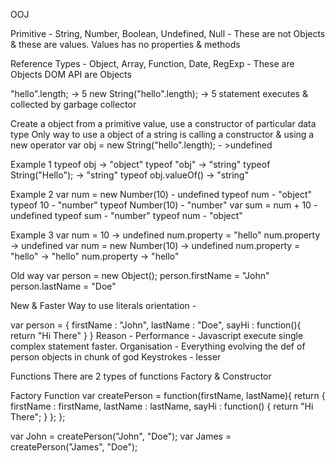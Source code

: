 OOJ

Primitive - String, Number, Boolean, Undefined, Null  - These are not Objects & these are values.
Values has no properties & methods

Reference Types - Object, Array, Function, Date, RegExp - These are Objects
DOM API are Objects


"hello".length; -> 5
new String("hello".length); -> 5
statement executes & collected by garbage collector

Create a object from a primitive value, use a constructor of particular data type
Only way to use a object of a string is calling a constructor & using a new operator
var obj = new String("hello".length); - >undefined

Example 1
typeof obj -> "object"
typeof "obj" -> "string"
typeof String("Hello"); -> "string"
typeof obj.valueOf() -> "string"

Example 2
var num = new Number(10) - undefined
typeof num - "object"
typeof 10 - "number"
typeof Number(10) - "number"
var sum = num + 10 - undefined
typeof sum - "number"
typeof num - "object"

Example 3
var num = 10 -> undefined
num.property = "hello"
num.property -> undefined
var num = new Number(10) -> undefined
num.property = "hello" -> "hello"
num.property  -> "hello"

Old way
var person = new Object();
person.firstName = "John"
person.lastName = "Doe"

New & Faster Way to use literals orientation -

var person = {
    firstName : "John",
    lastName : "Doe",
    sayHi : function(){
        return "Hi There"
    }
}
Reason -
Performance - Javascript execute single complex statement faster.
Organisation - Everything evolving the def of person objects in chunk of god
Keystrokes - lesser


Functions
There are 2 types of functions
Factory & Constructor

Factory Function
var createPerson = function(firstName, lastName){
    return {
        firstName : firstName,
        lastName : lastName,
        sayHi : function() {
            return "Hi There";
        }
    };
};

var John = createPerson("John", "Doe");
var James = createPerson("James", "Doe");




